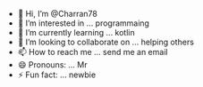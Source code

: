 - 👋 Hi, I’m @Charran78
- 👀 I’m interested in ... programmaing
- 🌱 I’m currently learning ... kotlin
- 💞️ I’m looking to collaborate on ... helping others
- 📫 How to reach me ... send me an email
- 😄 Pronouns: ... Mr
- ⚡ Fun fact: ... newbie

<!---
Charran78/Charran78 is a ✨ special ✨ repository because its `README.md` (this file) appears on your GitHub profile.
You can click the Preview link to take a look at your changes.
--->
